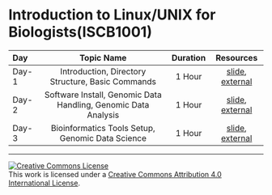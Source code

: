 # Introduction to Linux/UNIX for Biologists(ISCB1001)
Day | Topic Name | Duration | Resources
:-- | :--: | :--: | :--:
Day-1 | Introduction, Directory Structure, Basic Commands | 1 Hour | [slide](#), [external](#) 
Day-2 | Software Install, Genomic Data Handling, Genomic Data Analysis | 1 Hour | [slide](#), [external](#) 
Day-3 | Bioinformatics Tools Setup, Genomic Data Science  |  1 Hour | [slide](#), [external](#) 


<hr> 
<a rel="license" href="http://creativecommons.org/licenses/by/4.0/"><img alt="Creative Commons License" style="border-width:0" src="https://i.creativecommons.org/l/by/4.0/88x31.png" /></a><br />This work is licensed under a <a rel="license" href="http://creativecommons.org/licenses/by/4.0/">Creative Commons Attribution 4.0 International License</a>.
